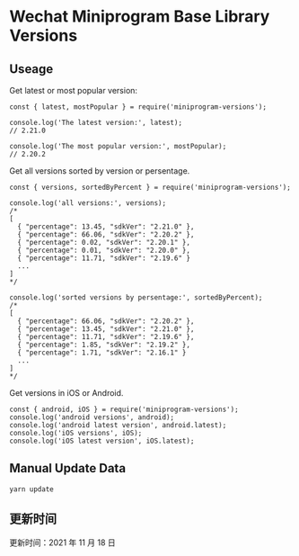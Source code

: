 
# Wechat Miniprogram Base Library Versions

## Useage

Get latest or most popular version:

```;
const { latest, mostPopular } = require('miniprogram-versions');

console.log('The latest version:', latest);
// 2.21.0

console.log('The most popular version:', mostPopular);
// 2.20.2

```

Get all versions sorted by version or persentage.

```
const { versions, sortedByPercent } = require('miniprogram-versions');

console.log('all versions:', versions);
/*
[
  { "percentage": 13.45, "sdkVer": "2.21.0" },
  { "percentage": 66.06, "sdkVer": "2.20.2" },
  { "percentage": 0.02, "sdkVer": "2.20.1" },
  { "percentage": 0.01, "sdkVer": "2.20.0" },
  { "percentage": 11.71, "sdkVer": "2.19.6" }
  ...
]
*/

console.log('sorted versions by persentage:', sortedByPercent);
/*
[
  { "percentage": 66.06, "sdkVer": "2.20.2" },
  { "percentage": 13.45, "sdkVer": "2.21.0" },
  { "percentage": 11.71, "sdkVer": "2.19.6" },
  { "percentage": 1.85, "sdkVer": "2.19.2" },
  { "percentage": 1.71, "sdkVer": "2.16.1" }
  ...
]
*/
```

Get versions in iOS or Android.

```
const { android, iOS } = require('miniprogram-versions');
console.log('android versions', android);
console.log('android latest version', android.latest);
console.log('iOS versions', iOS);
console.log('iOS latest version', iOS.latest);
```

## Manual Update Data

```
yarn update
```

## 更新时间

更新时间：2021 年 11 月 18 日
